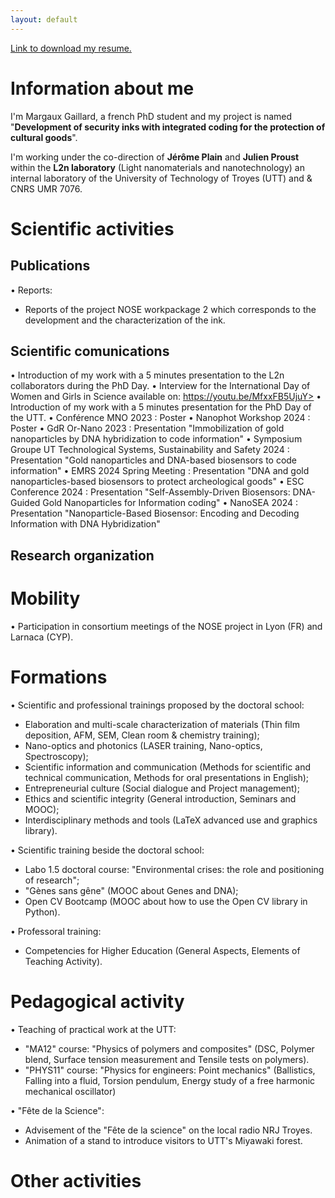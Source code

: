 ```yaml
---
layout: default
---
```


[Link to download my resume.](https://github.com/Margal10/Margal10.github.io/files/10278796/CV-MargauxGaillard.pdf)


# Information about me

I'm Margaux Gaillard, a french PhD student and my project is named "**Development of security inks with integrated coding for the protection of cultural goods**".

I'm working under the co-direction of **Jérôme Plain** and **Julien Proust** within the **L2n laboratory** (Light nanomaterials and nanotechnology) an internal laboratory of the University of Technology of Troyes (UTT) and & CNRS UMR 7076.

# Scientific activities
## Publications

• Reports:
  - Reports of the project NOSE workpackage 2 which corresponds to the development and the characterization of the ink.

## Scientific comunications

• Introduction of my work with a 5 minutes presentation to the L2n collaborators during the PhD Day.
• Interview for the International Day of Women and Girls in Science available on: https://youtu.be/MfxxFB5UjuY>
• Introduction of my work with a 5 minutes presentation for the PhD Day of the UTT.
• Conférence MNO 2023 : Poster
• Nanophot Workshop 2024 : Poster
• ⁠GdR Or-Nano 2023 : Presentation "Immobilization of gold nanoparticles by DNA hybridization to code information"
• ⁠Symposium Groupe UT Technological Systems, Sustainability and Safety 2024 : Presentation "Gold nanoparticles and DNA-based biosensors to code information"
• EMRS 2024 Spring Meeting : Presentation "DNA and gold nanoparticles-based biosensors to protect archeological goods"
• ESC Conference 2024 : Presentation "Self-Assembly-Driven Biosensors: DNA-Guided Gold Nanoparticles for Information coding"
• NanoSEA 2024 : Presentation "Nanoparticle-Based Biosensor: Encoding and Decoding Information with DNA Hybridization"


## Research organization

# Mobility

• Participation in consortium meetings of the NOSE project in Lyon (FR) and Larnaca (CYP).

# Formations

• Scientific and professional trainings proposed by the doctoral school:
  - Elaboration and multi-scale characterization of materials (Thin film deposition, AFM, SEM, Clean room & chemistry training);
  - Nano-optics and photonics (LASER training, Nano-optics, Spectroscopy);
  - Scientific information and communication (Methods for scientific and technical communication, Methods for oral presentations in English);
  - Entrepreneurial culture (Social dialogue and Project management);
  - Ethics and scientific integrity (General introduction, Seminars and MOOC);
  - Interdisciplinary methods and tools (LaTeX advanced use and graphics library).

• Scientific training beside the doctoral school:
  - Labo 1.5 doctoral course: "Environmental crises: the role and positioning of research";
  - "Gènes sans gêne" (MOOC about Genes and DNA);
  - Open CV Bootcamp (MOOC about how to use the Open CV library in Python).

•  Professoral training:
  - Competencies for Higher Education (General Aspects, Elements of Teaching Activity).

# Pedagogical activity

• Teaching of practical work at the UTT:
  - "MA12" course: "Physics of polymers and composites" (DSC, Polymer blend, Surface tension measurement and Tensile tests on polymers).
  - "PHYS11" course: "Physics for engineers: Point mechanics" (Ballistics, Falling into a fluid, Torsion pendulum, Energy study of a free harmonic mechanical oscillator)

• "Fête de la Science":
  - Advisement of the "Fête de la science" on the local radio NRJ Troyes.
  - Animation of a stand to introduce visitors to UTT's Miyawaki forest.

# Other activities

